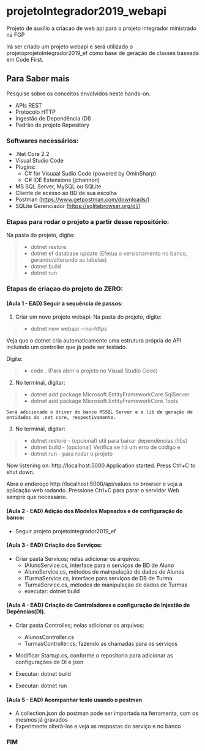 # projetoIntegrador2019_webapi
Projeto de auxilio a criacao de web api para o projeto integrador ministrado na FGP

Irá ser criado um projeto webapi e será utilizado o projetoprojetoIntegrador2019_ef como base de geração de classes baseada em Code First.

## Para Saber mais

Pesquise sobre os conceitos envolvidos neste hands-on.

- APIs REST
- Protocolo HTTP
- Ingestão de Dependência (DI)
- Padrão de projeto Repository

### Softwares necessários:
- .Net Core 2.2
- Visual Studio Code
- Plugins:
    - C# for Visuaal Sudio Code (powered by OminSharp)
    - C# IDE Extensions (jchannon)
- MS SQL Server, MySQL ou SQLite 
- Cliente de acesso ao BD de sua escolha
- Postman (https://www.getpostman.com/downloads/)
- SQLite Gerenciador (https://sqlitebrowser.org/dl/)

### Etapas para rodar o projeto a partir desse repositório:

Na pasta do projeto, digite:
>  -  dotnet restore
> -   dotnet ef database update (Efetua o versionamento no banco, gerando/alterando as tabelas)
>  -  dotnet build
>  -  dotnet run


### Etapas de criaçao do projeto do ZERO:

#### (Aula 1 - EAD) Seguir a sequência de passos: 

1. Criar um novo projeto webapi:
Na pasta do projeto, digite:
> -    dotnet new webapi --no-https 

Veja que o dotnet cria automaticamente uma estrutura própria de API incluindo um controller que já pode ser testado.

Digite:
> -    code .           (Para abrir o projeto no Visual Studio Code)

2. No terminal, digitar:
> -    dotnet add package Microsoft.EntityFrameworkCore.SqlServer
> -    dotnet add package Microsoft.EntityFrameworkCore.Tools 

    Será adicionado o driver do banco MSSQL Server e a lib de geração de entidades do .net core, respectivamente.

3. No terminal, digitar:
> -    dotnet restore    - (opcional) util para baixar dependências (libs)
> -    dotnet build      - (opcional) Verifica se há um erro de código
e
> -    dotnet run        - para rodar o projeto

Now listening on: http://localhost:5000
Application started. Press Ctrl+C to shut down.

Abra o endereço http://localhost:5000/api/values no browser e veja a aplicação web rodando.
Pressione Ctrl+C para parar o servidor Web sempre que necessário.

#### (Aula 2 - EAD) Adição dos Modelos Mapeados e de configuração do banco: 
- Seguir projeto projetointegrador2019_ef

#### (Aula 3 - EAD) Criação dos Serviços:
- Criar pasta Servicos; nelas adicionar os arquivos:
    - IAlunoService.cs, interface para o serviços de BD de Aluno
    - AlunoService.cs, métodos de mainpulação de dados de Alunos
    - ITurmaService.cs, interface para serviços de DB de Turma
    - TurmaService.cs, métodos de manipulaçào de dados de Turmas
    - executar: dotnet build

#### (Aula 4 - EAD) Criação de Controladores e configuração de Injestão de Depências(DI).
- Criar pasta Controlles; nelas adicionar os arquivos:
    - AlunosController.cs
    - TurmasController.cs; fazendo as chamadas para os serviços

- Modificar Startup.cs, conforme o repositorio para adicionar as configurações de DI e json
- Executar: dotnet build

- Executar:
    dotnet run

#### (Aula 5 - EAD) Acompanhar teste usando o postman
- A collection.json do postman pode ser importada na ferramenta, com os mesmos já gravados
- Experimente alterá-los e veja as respostas do serviço e no banco

### FIM

